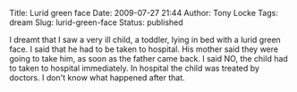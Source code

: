 Title: Lurid green face
Date: 2009-07-27 21:44
Author: Tony Locke
Tags: dream
Slug: lurid-green-face
Status: published

I dreamt that I saw a very ill child, a toddler, lying in bed with a lurid green face. I said that he had to be taken to hospital. His mother said they were going to take him, as soon as the father came back. I said NO, the child had to taken to hospital immediately. In hospital the child was treated by doctors. I don't know what happened after that.
